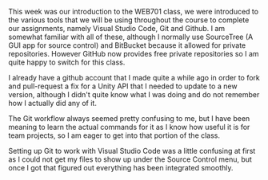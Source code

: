 This week was our introduction to the WEB701 class, we were introduced to the various tools that we will be using throughout the course to complete our assignments, namely Visual Studio Code, Git and Github. I am somewhat familiar with all of these, although I normally use SourceTree (A GUI app for source control) and BitBucket because it allowed for private repositories. However GitHub now provides free private repositories so I am quite happy to switch for this class.

I already have a github account that I made quite a while ago in order to fork and pull-request a fix for a Unity API that I needed to update to a new version, although I didn't quite know what I was doing and do not remember how I actually did any of it.

The Git workflow always seemed pretty confusing to me, but I have been meaning to learn the actual commands for it as I know how useful it is for team projects, so I am eager to get into that portion of the class.

Setting up Git to work with Visual Studio Code was a little confusing at first as I could not get my files to show up under the Source Control menu, but once I got that figured out everything has been integrated smoothly.